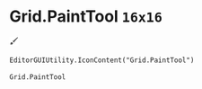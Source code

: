 # Grid.PaintTool `16x16`
<img src="/img/Grid.PaintTool.png" width=16 height=16>

``` CSharp
EditorGUIUtility.IconContent("Grid.PaintTool")
```
```
Grid.PaintTool
```
